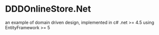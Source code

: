 DDDOnlineStore.Net
==================

an example of domain driven design, implemented in c# .net >= 4.5 using EntityFramework >= 5